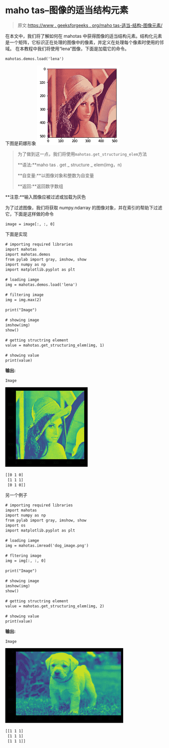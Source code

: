 # maho tas–图像的适当结构元素

> 原文:[https://www . geeksforgeeks . org/maho tas-适当-结构-图像元素/](https://www.geeksforgeeks.org/mahotas-appropriate-structuring-element-of-image/)

在本文中，我们将了解如何在 mahotas 中获得图像的适当结构元素。结构化元素是一个矩阵，它标识正在处理的图像中的像素，并定义在处理每个像素时使用的邻域。
在本教程中我们将使用“lena”图像，下面是加载它的命令。

```
mahotas.demos.load('lena')
```

下图是莉娜形象
![](img/c6cf4d1584ad896c98148d7fd44b7f25.png)

> 为了做到这一点，我们将使用`mahotas.get_structuring_elem`方法
> 
> **语法:**maho tas . get _ structure _ elem(img，n)
> 
> **自变量:**以图像对象和整数为自变量
> 
> **返回:**返回数字数组

**注意:**输入图像应被过滤或加载为灰色

为了过滤图像，我们将获取 numpy.ndarray 的图像对象，并在索引的帮助下过滤它，下面是这样做的命令

```
image = image[:, :, 0]
```

下面是实现

```
# importing required libraries
import mahotas
import mahotas.demos
from pylab import gray, imshow, show
import numpy as np
import matplotlib.pyplot as plt

# loading iamge
img = mahotas.demos.load('lena')

# filtering image
img = img.max(2)

print("Image")

# showing image
imshow(img)
show()

# getting structring element
value = mahotas.get_structuring_elem(img, 1)

# showing value
print(value)
```

**输出:**

```
Image
```

![](img/70d09905e2642f2eca05005f11577aa5.png)

```
[[0 1 0]
 [1 1 1]
 [0 1 0]]
```

另一个例子

```
# importing required libraries
import mahotas
import numpy as np
from pylab import gray, imshow, show
import os
import matplotlib.pyplot as plt

# loading iamge
img = mahotas.imread('dog_image.png')

# fltering image
img = img[:, :, 0]

print("Image")

# showing image
imshow(img)
show()

# getting structring element
value = mahotas.get_structuring_elem(img, 2)

# showing value
print(value)
```

**输出:**

```
Image
```

![](img/17e2403b430c8a751c7532a030ce355a.png)

```
[[1 1 1]
 [1 1 1]
 [1 1 1]]
```
